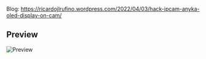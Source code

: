 Blog: https://ricardojlrufino.wordpress.com/2022/04/03/hack-ipcam-anyka-oled-display-on-cam/

## Preview

![Preview](https://ricardojlrufino.files.wordpress.com/2022/04/image-7.png "Preview") 

